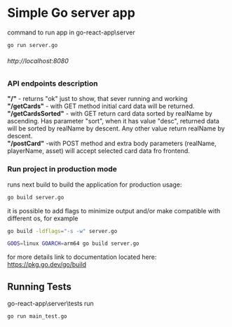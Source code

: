 # Simple Go server app

command to run app 
in go-react-app\server

```sh
go run server.go
```

<h6>http://localhost:8080</h6>

### API endpoints description

<strong>"/"</strong> - returns "ok" just to show, that sever running and working<br/>
<strong>"/getCards"</strong> - with GET method initial card data will be returned.<br/>
<strong>"/getCardsSorted"</strong> - with GET return card data sorted by realName by ascending. Has parameter "sort", when it has value "desc",
returned data will be sorted by realName by descent. Any other value return realName by descent.<br/>
<strong>"/postCard"</strong> -with POST method and extra body parameters (realName, playerName, asset) will accept selected card data fro frontend.<br/>


### Run project in production mode
runs next build to build the application for production usage:
```sh
go build server.go
```
it is possible to add flags to minimize output and/or make compatible with different os,
for example
```sh
go build -ldflags="-s -w" server.go
```
```sh
GOOS=linux GOARCH=arm64 go build server.go
```

for more details link to documentation located here: https://pkg.go.dev/go/build

## Running Tests
go-react-app\server\tests
run
```sh
go run main_test.go
```
